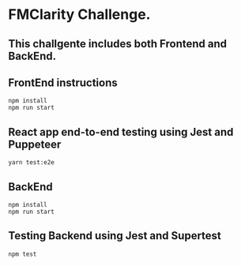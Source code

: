 # FMClarity Challenge.

## This challgente includes both Frontend and BackEnd.

## FrontEnd instructions

```
npm install
npm run start 

```
## React app end-to-end testing using Jest and Puppeteer

```
yarn test:e2e   

```

## BackEnd


```
npm install
npm run start 

```

## Testing Backend using Jest and Supertest


```
npm test

```
